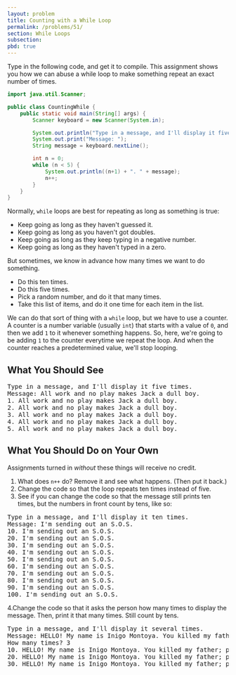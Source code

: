 ```yaml
---
layout: problem
title: Counting with a While Loop
permalink: /problems/51/
section: While Loops
subsection:
pbd: true
---
```

Type in the following code, and get it to compile. This assignment shows you how we can abuse a while loop to make something repeat an exact number of times.

```java
import java.util.Scanner;

public class CountingWhile {
    public static void main(String[] args) {
        Scanner keyboard = new Scanner(System.in);

        System.out.println("Type in a message, and I'll display it five times.");
        System.out.print("Message: ");
        String message = keyboard.nextLine();

        int n = 0;
        while (n < 5) {
            System.out.println((n+1) + ". " + message);
            n++;
        }
    }
}
```

Normally, `while` loops are best for repeating as long as something is true:

- Keep going as long as they haven't guessed it.
- Keep going as long as you haven't got doubles.
- Keep going as long as they keep typing in a negative number.
- Keep going as long as they haven't typed in a zero.

But sometimes, we know in advance how many times we want to do something.

- Do this ten times.
- Do this five times.
- Pick a random number, and do it that many times.
- Take this list of items, and do it one time for each item in the list.

We can do that sort of thing with a `while` loop, but we have to use a counter. 
A counter is a number variable (usually `int`) that starts with a value of `0`, and then we add `1` to it whenever something happens. 
So, here, we're going to be adding `1` to the counter everytime we repeat the loop. 
And when the counter reaches a predetermined value, we'll stop looping.

## What You Should See
<pre class='terminal'>
Type in a message, and I'll display it five times.
Message: <kbd>All work and no play makes Jack a dull boy.</kbd>
1. All work and no play makes Jack a dull boy.
2. All work and no play makes Jack a dull boy.
3. All work and no play makes Jack a dull boy.
4. All work and no play makes Jack a dull boy.
5. All work and no play makes Jack a dull boy.
</pre>

## What You Should Do on Your Own
Assignments turned in *without* these things will receive no credit.

1. What does `n++` do? Remove it and see what happens. (Then put it back.)
2. Change the code so that the loop repeats ten times instead of five.
3. See if you can change the code so that the message still prints ten times, but the numbers in front count by tens, like so:
<pre class="terminal">
Type in a message, and I'll display it ten times.
Message: <kbd>I'm sending out an S.O.S.</kbd>
10. I'm sending out an S.O.S.
20. I'm sending out an S.O.S.
30. I'm sending out an S.O.S.
40. I'm sending out an S.O.S.
50. I'm sending out an S.O.S.
60. I'm sending out an S.O.S.
70. I'm sending out an S.O.S.
80. I'm sending out an S.O.S.
90. I'm sending out an S.O.S.
100. I'm sending out an S.O.S.
</pre>

4.Change the code so that it asks the person how many times to display the message. Then, print it that many times. Still count by tens.
<pre class="terminal">
Type in a message, and I'll display it several times.
Message: <kbd>HELLO! My name is Inigo Montoya. You killed my father; prepare to die.</kbd>
How many times? <kbd>3</kbd>
10. HELLO! My name is Inigo Montoya. You killed my father; prepare to die.
20. HELLO! My name is Inigo Montoya. You killed my father; prepare to die.
30. HELLO! My name is Inigo Montoya. You killed my father; prepare to die.
</pre>